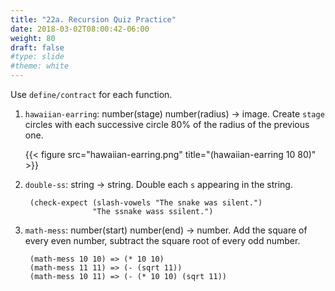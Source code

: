 ```yaml
---
title: "22a. Recursion Quiz Practice"
date: 2018-03-02T08:00:42-06:00
weight: 80
draft: false
#type: slide
#theme: white
---
```


Use `define/contract` for each function.

1. `hawaiian-earring`: number(stage) number(radius) -> image. Create `stage` circles with each successive circle 80% of the radius of the previous one. 

    {{< figure src="hawaiian-earring.png" title="(hawaiian-earring 10 80)" >}}


2. `double-ss`: string -> string. Double each `s` appearing in the string.

        (check-expect (slash-vowels "The snake was silent.") 
                      "The ssnake wass ssilent.")

3. `math-mess`: number(start) number(end) -> number. Add the square of every even number, subtract the square root of every odd number.

        (math-mess 10 10) => (* 10 10)
        (math-mess 11 11) => (- (sqrt 11))
        (math-mess 10 11) => (- (* 10 10) (sqrt 11))


